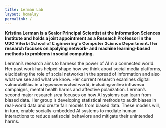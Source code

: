```yaml
---
title: Lerman Lab
layout: homelay
permalink: /
---
```


**Kristina Lerman is a Senior Principal Scientist at the Information Sciences Institute and holds a joint appointment as a Research Professor in the USC Viterbi School of Engineering's Computer Science Department. Her research focuses on applying network- and machine learning-based methods to problems in social computing.**

Lerman’s research aims to harness the power of AI in a connected world. Her past work has helped shape how we think about social media platforms, elucidating the role of social networks in the spread of information and also what we see and what we know. Her current research examines digital vulnerabilities in a hyperconnected world, including online influence campaigns, mental health harms and affective polarization. Lerman’s second major research area focuses  on how AI systems can learn from biased data. Her group is developing statistical methods to audit biases in real-world data and create fair models from biased data. These models will, in turn, enable socially-embedded AI systems to mediate human interactions to reduce antisocial behaviors and mitigate their unintended harms.


